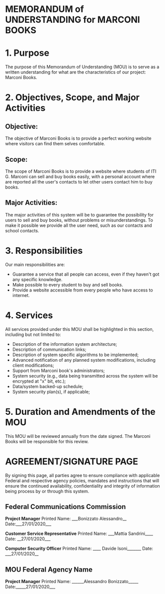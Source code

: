 # MEMORANDUM of UNDERSTANDING for MARCONI BOOKS

# 1. Purpose

The purpose of this Memorandum of Understanding (MOU) is to serve as a written understanding for what are the characteristics of our project: Marconi Books.

# 2. Objectives, Scope, and Major Activities

## Objective:
The objective of Marconi Books is to provide a perfect working website where visitors can find them selves comfortable.

## Scope:
The scope of Marconi Books is to provide a website where students of ITI G. Marconi can sell and buy books easily, with a personal account where are reported all the user&#39;s contacts to let other users contact him to buy books.

## Major Activities:
The major activities of this system will be to guarantee the possibility for users to sell and buy books, without problems or misunderstandings.
To make it possible we provide all the user need, such as our contacts and school contacts.

# 3. Responsibilities

 Our main responsibilities are:

 - Guarantee a service that all people can access, even if they haven&#39;t got any specific  knowledge.
 - Make possible to every student to buy and sell books.
 - Provide a website accessible from every people who have access to internet.

# 4. Services

All services provided under this MOU shall be highlighted in this section, including but not limited to:

- Description of the information system architecture;
- Description of communication links;
- Description of system specific algorithms to be implemented;
- Advanced notification of any planned system modifications, including client modifications;
- Support from Marconi book&#39;s administrators;
- System security (e.g., data being transmitted across the system will be encrypted at &quot;x&quot; bit, etc.);
- Data/system backed-up schedule;
- System security plan(s), if applicable;


# 5. Duration and Amendments of the MOU

This MOU will be reviewed annually from the date signed. The Marconi Books will be responsible for this review.



# AGREEMENT/SIGNATURE PAGE

By signing this page, all parties agree to ensure compliance with applicable Federal and respective agency policies, mandates and instructions that will ensure the continued availability, confidentiality and integrity of information being process by or through this system.



## Federal Communications Commission

**Project Manager** Printed Name: \_\_\_Bonizzato Alessandro\_\_ Date:\_\_\_27/01/2020\_\_\_

**Customer Service Representative** Printed Name: \_\_\_Mattia Sandrini\_\_\_\_ Date: \_\_27/01/2020\_\_\_

**Computer Security Officer** Printed Name: \_\_\_\_ Davide Isoni\_\_\__\_\_\_ Date: \_\_\_27/01/2020\_\_



## MOU Federal Agency Name

**Project Manager** Printed Name: \_\_\_\_\_\_Alessandro Bonizzato\_\_\_\_\_ Date:\_\_\_\_\_27/01/2020\_\_\_
